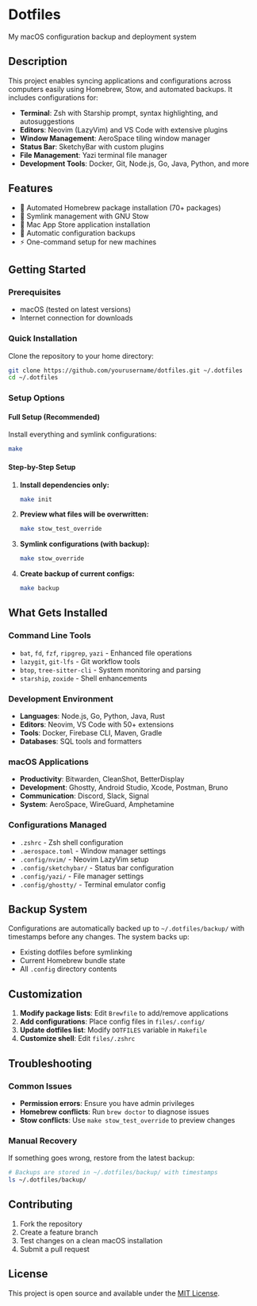 # Dotfiles 

My macOS configuration backup and deployment system

## Description

This project enables syncing applications and configurations across computers easily using Homebrew, Stow, and automated backups. It includes configurations for:

- **Terminal**: Zsh with Starship prompt, syntax highlighting, and autosuggestions
- **Editors**: Neovim (LazyVim) and VS Code with extensive plugins
- **Window Management**: AeroSpace tiling window manager
- **Status Bar**: SketchyBar with custom plugins
- **File Management**: Yazi terminal file manager
- **Development Tools**: Docker, Git, Node.js, Go, Java, Python, and more

## Features

- 🍺 Automated Homebrew package installation (70+ packages)
- 🔗 Symlink management with GNU Stow
- 📱 Mac App Store application installation
- 🔄 Automatic configuration backups
- ⚡ One-command setup for new machines

## Getting Started

### Prerequisites

- macOS (tested on latest versions)
- Internet connection for downloads

### Quick Installation

Clone the repository to your home directory:

```bash
git clone https://github.com/yourusername/dotfiles.git ~/.dotfiles
cd ~/.dotfiles
```

### Setup Options

#### Full Setup (Recommended)
Install everything and symlink configurations:
```bash
make
```

#### Step-by-Step Setup

1. **Install dependencies only:**
   ```bash
   make init
   ```

2. **Preview what files will be overwritten:**
   ```bash
   make stow_test_override
   ```

3. **Symlink configurations (with backup):**
   ```bash
   make stow_override
   ```

4. **Create backup of current configs:**
   ```bash
   make backup
   ```

## What Gets Installed

### Command Line Tools
- `bat`, `fd`, `fzf`, `ripgrep`, `yazi` - Enhanced file operations
- `lazygit`, `git-lfs` - Git workflow tools
- `btop`, `tree-sitter-cli` - System monitoring and parsing
- `starship`, `zoxide` - Shell enhancements

### Development Environment
- **Languages**: Node.js, Go, Python, Java, Rust
- **Editors**: Neovim, VS Code with 50+ extensions
- **Tools**: Docker, Firebase CLI, Maven, Gradle
- **Databases**: SQL tools and formatters

### macOS Applications
- **Productivity**: Bitwarden, CleanShot, BetterDisplay
- **Development**: Ghostty, Android Studio, Xcode, Postman, Bruno
- **Communication**: Discord, Slack, Signal
- **System**: AeroSpace, WireGuard, Amphetamine

### Configurations Managed
- `.zshrc` - Zsh shell configuration
- `.aerospace.toml` - Window manager settings  
- `.config/nvim/` - Neovim LazyVim setup
- `.config/sketchybar/` - Status bar configuration
- `.config/yazi/` - File manager settings
- `.config/ghostty/` - Terminal emulator config

## Backup System

Configurations are automatically backed up to `~/.dotfiles/backup/` with timestamps before any changes. The system backs up:

- Existing dotfiles before symlinking
- Current Homebrew bundle state
- All `.config` directory contents

## Customization

1. **Modify package lists**: Edit `Brewfile` to add/remove applications
2. **Add configurations**: Place config files in `files/.config/`
3. **Update dotfiles list**: Modify `DOTFILES` variable in `Makefile`
4. **Customize shell**: Edit `files/.zshrc`

## Troubleshooting

### Common Issues

- **Permission errors**: Ensure you have admin privileges
- **Homebrew conflicts**: Run `brew doctor` to diagnose issues
- **Stow conflicts**: Use `make stow_test_override` to preview changes

### Manual Recovery

If something goes wrong, restore from the latest backup:
```bash
# Backups are stored in ~/.dotfiles/backup/ with timestamps
ls ~/.dotfiles/backup/
```

## Contributing

1. Fork the repository
2. Create a feature branch
3. Test changes on a clean macOS installation
4. Submit a pull request

## License

This project is open source and available under the [MIT License](LICENSE).
